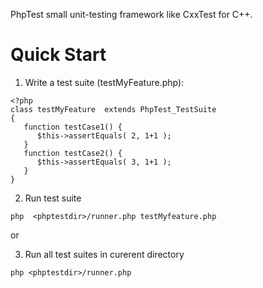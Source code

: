 PhpTest  small unit-testing framework like CxxTest for C++.

Quick Start
===================

1. Write a test suite (testMyFeature.php):

~~~~~~~~~~~~~~~~~~~~~~~~~~~~~~~~~~~~~
<?php
class testMyFeature  extends PhpTest_TestSuite
{
   function testCase1() {
      $this->assertEquals( 2, 1+1 );
   }
   function testCase2() {
      $this->assertEquals( 3, 1+1 );
   }
}
~~~~~~~~~~~~~~~~~~~~~~~~~~~~~~~~~~~~~

2.  Run test suite
  
~~~~~~~~~~~~~~~~~~~~~~~~~~~~~~~~~~~~~
php  <phptestdir>/runner.php testMyfeature.php
~~~~~~~~~~~~~~~~~~~~~~~~~~~~~~~~~~~~~

or 

3. Run all test suites in curerent directory
~~~~~~~~~~~~~~~~~~~~~~~~~~~~~~~~~~~~~
php <phptestdir>/runner.php
~~~~~~~~~~~~~~~~~~~~~~~~~~~~~~~~~~~~~

